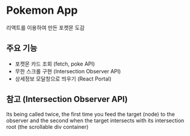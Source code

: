 # Pokemon App

리액트를 이용하여 만든 포켓몬 도감

## 주요 기능

- 포켓몬 카드 조회 (fetch, poke API)
- 무한 스크롤 구현 (Intersection Observer API)
- 상세정보 모달창으로 띄우기 (React Portal)

## 참고 (Intersection Observer API)

Its being called twice, the first time you feed the target (node) to the observer and the second when the target intersects with its intersection root (the scrollable div container)
